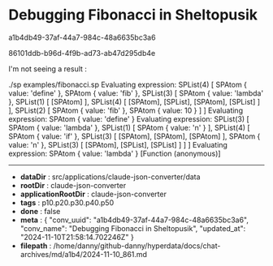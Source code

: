# Debugging Fibonacci in Sheltopusik

a1b4db49-37af-44a7-984c-48a6635bc3a6

86101ddb-b96d-4f9b-ad73-ab47d295db4e

I'm not seeing a result :

 ./sp examples/fibonacci.sp
Evaluating expression: SPList(4) [
  SPAtom { value: 'define' },
  SPAtom { value: 'fib' },
  SPList(3) [
    SPAtom { value: 'lambda' },
    SPList(1) [ [SPAtom] ],
    SPList(4) [ [SPAtom], [SPList], [SPAtom], [SPList] ]
  ],
  SPList(2) [ SPAtom { value: 'fib' }, SPAtom { value: 10 } ]
]
Evaluating expression: SPAtom { value: 'define' }
Evaluating expression: SPList(3) [
  SPAtom { value: 'lambda' },
  SPList(1) [ SPAtom { value: 'n' } ],
  SPList(4) [
    SPAtom { value: 'if' },
    SPList(3) [ [SPAtom], [SPAtom], [SPAtom] ],
    SPAtom { value: 'n' },
    SPList(3) [ [SPAtom], [SPList], [SPList] ]
  ]
]
Evaluating expression: SPAtom { value: 'lambda' }
[Function (anonymous)]

---

* **dataDir** : src/applications/claude-json-converter/data
* **rootDir** : claude-json-converter
* **applicationRootDir** : claude-json-converter
* **tags** : p10.p20.p30.p40.p50
* **done** : false
* **meta** : {
  "conv_uuid": "a1b4db49-37af-44a7-984c-48a6635bc3a6",
  "conv_name": "Debugging Fibonacci in Sheltopusik",
  "updated_at": "2024-11-10T21:58:14.702246Z"
}
* **filepath** : /home/danny/github-danny/hyperdata/docs/chat-archives/md/a1b4/2024-11-10_861.md